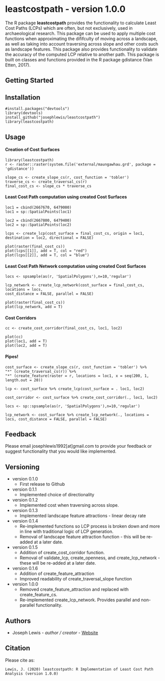 leastcostpath - version 1.0.0
=============================

The R package <b>leastcostpath</b> provides the functionality to calculate Least Cost Paths (LCPs) which are often, but not exclusively, used in archaeological research. This package can be used to apply multiple cost functions when approximating the dififculty of moving across a landscape, as well as taking into account traversing across slope and other costs such as landscape features. This package also provides functionality to validate the accuracy of the computed LCP relative to another path. This package is built on classes and functions provided in the R package gdistance (Van Etten, 2017). 

Getting Started
---------------

Installation
--------

    #install.packages("devtools")
    library(devtools)
    install_github("josephlewis/leastcostpath")
    library(leastcostpath)


Usage
--------

#### Creation of Cost Surfaces

    library(leastcostpath)
    r <- raster::raster(system.file('external/maungawhau.grd', package = 'gdistance'))
        
    slope_cs <- create_slope_cs(r, cost_function = 'tobler')
    traverse_cs <- create_traversal_cs(r)
    final_cost_cs <- slope_cs * traverse_cs

#### Least Cost Path computation using created Cost Surfaces

    loc1 = cbind(2667670, 6479000)
    loc1 = sp::SpatialPoints(loc1)
 
    loc2 = cbind(2667800, 6479400)
    loc2 = sp::SpatialPoints(loc2)

    lcps <- create_lcp(cost_surface = final_cost_cs, origin = loc1, destination = loc2, directional = FALSE)
  
    plot(raster(final_cost_cs))
    plot(lcps[[1]], add = T, col = "red")
    plot(lcps[[2]], add = T, col = "blue")
    
#### Least Cost Path Network computation using created Cost Surfaces

    locs <- spsample(as(r, 'SpatialPolygons'),n=10,'regular')
    
    lcp_network <- create_lcp_network(cost_surface = final_cost_cs, locations = locs, 
    cost_distance = FALSE, parallel = FALSE)
    
    plot(raster(final_cost_cs))
    plot(lcp_network, add = T)
    
#### Cost Corridors

    cc <- create_cost_corridor(final_cost_cs, loc1, loc2)
    
    plot(cc)
    plot(loc1, add = T)
    plot(loc2, add = T)
    
#### Pipes!

    cost_surface <- create_slope_cs(r, cost_function = 'tobler') %>%
    "*" (create_traversal_cs(r)) %>%
    "*" (create_feature(raster = r, locations = loc1, x = seq(200, 1, length.out = 20))
    
    lcp <- cost_surface %>% create_lcp(cost_surface = . loc1, loc2)
    
    cost_corridor <- cost_surface %>% create_cost_corridor(., loc1, loc2)
    
    locs <- sp::spsample(as(r, 'SpatialPolygons'),n=10,'regular')
    
    lcp_network <- cost_surface %>% create_lcp_network(., locations = locs, cost_distance = FALSE, parallel = FALSE)
    
Feedback
--------

Please email josephlewis1992\[at\]gmail.com to provide your feedback or suggest functionality that you would like implemented.

Versioning
----------

-   version 0.1.0
      * First release to Github
-   version 0.1.1 
      * Implemented choice of directionality
-   version 0.1.2 
      * Implemented cost when traversing across slope. 
-   version 0.1.3 
      * Implemented landscape feature attractions - linear decay rate
-   version 0.1.4 
      * Re-implemented functions so LCP process is broken down and more in line with traditional logic of LCP generation.
      * Removal of landscape feature attraction function - this will be re-added at a later date. 
-   version 0.1.5 
      * Addition of create_cost_corridor function. 
      * Removal of validate_lcp, create_openness, and create_lcp_network - these will be re-added at a later date.
-   version 0.1.6
      * Addition of create_feature_attraction
      * Improved readability of create_traversal_slope function 
-   version 1.0.0
      * Removed create_feature_attraction and replaced with create_feature_cs. 
      * Re-implemented create_lcp_network. Provides parallel and non-parallel functionality. 

Authors
-------

-   Joseph Lewis - *author / creator* - [Website](https://josephlewis.github.io)

Citation
--------

Please cite as:

    Lewis, J. (2020) leastcostpath: R Implementation of Least Cost Path Analysis (version 1.0.0)
